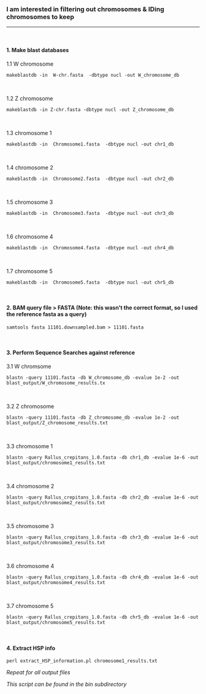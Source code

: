 ### I am interested in filtering out chromosomes & IDing chromosomes to keep
---
&nbsp;


#### 1. Make blast databases
1.1 W chromosome
```
makeblastdb -in  W-chr.fasta  -dbtype nucl -out W_chromosome_db
```
&nbsp;

1.2 Z chromosome
```
makeblastdb -in Z-chr.fasta -dbtype nucl -out Z_chromosome_db
```
&nbsp;

1.3 chromosome 1
```
makeblastdb -in  Chromosome1.fasta  -dbtype nucl -out chr1_db
```
&nbsp;

1.4 chromosome 2
```
makeblastdb -in  Chromosome2.fasta  -dbtype nucl -out chr2_db
```
&nbsp;

1.5 chromosome 3
```
makeblastdb -in  Chromosome3.fasta  -dbtype nucl -out chr3_db
```
&nbsp;

1.6 chromosome 4
```
makeblastdb -in  Chromosome4.fasta  -dbtype nucl -out chr4_db
```
&nbsp;

1.7 chromosome 5
```
makeblastdb -in  Chromosome5.fasta  -dbtype nucl -out chr5_db
```
&nbsp;
#### 2. BAM query file > FASTA (Note: this wasn't the correct format, so I used the reference fasta as a query)
```
samtools fasta 11101.downsampled.bam > 11101.fasta 
```

&nbsp;

#### 3. Perform Sequence Searches against reference 
3.1 W chromsome
```
blastn -query 11101.fasta -db W_chromosome_db -evalue 1e-2 -out blast_output/W_chromosome_results.tx
```
&nbsp;

3.2 Z chromosome
```
blastn -query 11101.fasta -db Z_chromosome_db -evalue 1e-2 -out blast_output/Z_chromosome_results.txt
```
&nbsp;

3.3 chromosome 1
```
blastn -query Rallus_crepitans_1.0.fasta -db chr1_db -evalue 1e-6 -out blast_output/chromosome1_results.txt
```
&nbsp;

3.4 chromosome 2
```
blastn -query Rallus_crepitans_1.0.fasta -db chr2_db -evalue 1e-6 -out blast_output/chromosome2_results.txt
```
&nbsp;

3.5 chromosome 3
```
blastn -query Rallus_crepitans_1.0.fasta -db chr3_db -evalue 1e-6 -out blast_output/chromosome3_results.txt
```
&nbsp;

3.6 chromosome 4
```
blastn -query Rallus_crepitans_1.0.fasta -db chr4_db -evalue 1e-6 -out blast_output/chromosome4_results.txt
```
&nbsp;

3.7 chromosome 5
```
blastn -query Rallus_crepitans_1.0.fasta -db chr5_db -evalue 1e-6 -out blast_output/chromosome5_results.txt
```
&nbsp;
&nbsp;


#### 4. Extract HSP info
```
perl extract_HSP_information.pl chromosome1_results.txt
```
*Repeat for all output files*
&nbsp;

*This script can be found in the bin subdirectory*

